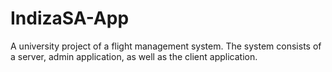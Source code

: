 # IndizaSA-App
A university project of a flight management system. The system consists of a server, admin application, as well as the client application.
